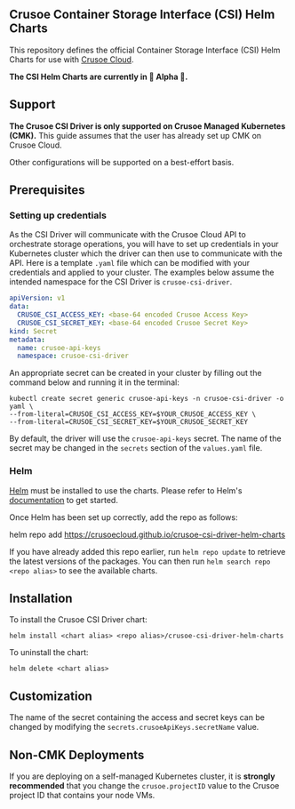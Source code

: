 ## Crusoe Container Storage Interface (CSI) Helm Charts

This repository defines the official Container Storage Interface (CSI) Helm Charts for use with [Crusoe Cloud](https://crusoecloud.com/).

**The CSI Helm Charts are currently in :construction: Alpha :construction:.**

## Support

**The Crusoe CSI Driver is only supported on Crusoe Managed Kubernetes (CMK).** 
This guide assumes that the user has already set up CMK on Crusoe Cloud.

Other configurations will be supported on a best-effort basis.

## Prerequisites

### Setting up credentials

As the CSI Driver will communicate with the Crusoe Cloud API to orchestrate storage operations, you will have to set up
credentials in your Kubernetes cluster which the driver can then use to communicate with the API. Here is a template `.yaml` file
which can be modified with your credentials and applied to your cluster. The examples below assume the intended namespace
for the CSI Driver is `crusoe-csi-driver`.

```yaml
apiVersion: v1
data:
  CRUSOE_CSI_ACCESS_KEY: <base-64 encoded Crusoe Access Key>
  CRUSOE_CSI_SECRET_KEY: <base-64 encoded Crusoe Secret Key>
kind: Secret
metadata:
  name: crusoe-api-keys
  namespace: crusoe-csi-driver

```

An appropriate secret can be created in your cluster by filling out the command below and running it in the terminal:
```shell
kubectl create secret generic crusoe-api-keys -n crusoe-csi-driver -o yaml \
--from-literal=CRUSOE_CSI_ACCESS_KEY=$YOUR_CRUSOE_ACCESS_KEY \
--from-literal=CRUSOE_CSI_SECRET_KEY=$YOUR_CRUSOE_SECRET_KEY
```

By default, the driver will use the `crusoe-api-keys` secret.
The name of the secret may be changed in the `secrets` section of the `values.yaml` file.

### Helm

[Helm](https://helm.sh) must be installed to use the charts.  Please refer to
Helm's [documentation](https://helm.sh/docs) to get started.

Once Helm has been set up correctly, add the repo as follows:

helm repo add <repo alias> https://crusoecloud.github.io/crusoe-csi-driver-helm-charts

If you have already added this repo earlier, run `helm repo update` to retrieve
the latest versions of the packages.  You can then run `helm search repo
<repo alias>` to see the available charts.

## Installation


To install the Crusoe CSI Driver chart:

    helm install <chart alias> <repo alias>/crusoe-csi-driver-helm-charts

To uninstall the chart:

    helm delete <chart alias>

## Customization

The name of the secret containing the access and secret keys can be changed by modifying the `secrets.crusoeApiKeys.secretName` value.

## Non-CMK Deployments

If you are deploying on a self-managed Kubernetes cluster, it is **strongly recommended** that you change the `crusoe.projectID` value to the Crusoe project ID
that contains your node VMs.
